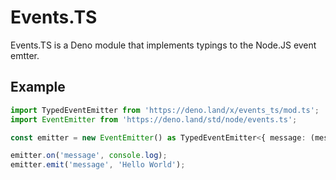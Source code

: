 # Events.TS

Events.TS is a Deno module that implements typings to the Node.JS event emtter.

## Example

```ts
import TypedEventEmitter from 'https://deno.land/x/events_ts/mod.ts';
import EventEmitter from 'https://deno.land/std/node/events.ts';

const emitter = new EventEmitter() as TypedEventEmitter<{ message: (message: string) => void }>;

emitter.on('message', console.log);
emitter.emit('message', 'Hello World');
```
